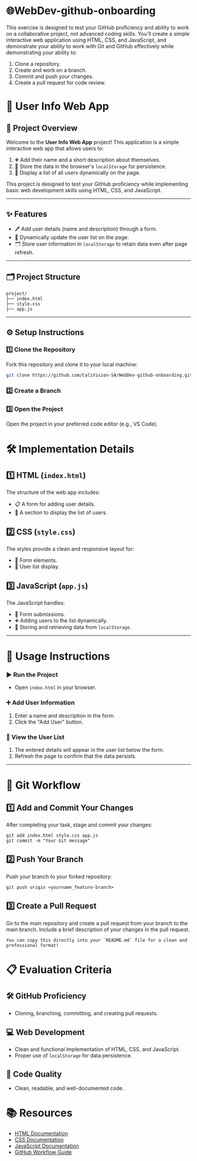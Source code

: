 # 🌐WebDev-github-onboarding
This exercise is designed to test your GitHub proficiency and ability to work on a collaborative project, not advanced coding skills. You'll create a simple interactive web application using HTML, CSS, and JavaScript, and demonstrate your ability to work with Git and GitHub effectively while demonstrating your ability to:

1. Clone a repository.
2. Create and work on a branch.
3. Commit and push your changes.
4. Create a pull request for code review.

# 📝 User Info Web App

## 📖 Project Overview
Welcome to the **User Info Web App** project! This application is a simple interactive web app that allows users to:
1. ➕ Add their name and a short description about themselves.
2. 💾 Store the data in the browser's `localStorage` for persistence.
3. 👥 Display a list of all users dynamically on the page.

This project is designed to test your GitHub proficiency while implementing basic web development skills using HTML, CSS, and JavaScript.

---

## ✨ Features
- 🖊️ Add user details (name and description) through a form.
- 🔄 Dynamically update the user list on the page.
- 🗂️ Store user information in `localStorage` to retain data even after page refresh.

---

## 🗂️ Project Structure
```
project/
├── index.html
├── style.css
├── app.js
```
---

## ⚙️ Setup Instructions

### 1️⃣ Clone the Repository
Fork this repository and clone it to your local machine:
```bash
git clone https://github.com/CaliVision-SA/WebDev-github-onboarding.git
```
### 2️⃣ Create a Branch

### 3️⃣ Open the Project
Open the project in your preferred code editor (e.g., VS Code).

# 🛠️ Implementation Details

## 1️⃣ HTML (`index.html`)
The structure of the web app includes:
- 📋 A form for adding user details.
- 📑 A section to display the list of users.

## 2️⃣ CSS (`style.css`)
The styles provide a clean and responsive layout for:
- 🎨 Form elements.
- 📝 User list display.

## 3️⃣ JavaScript (`app.js`)
The JavaScript handles:
- 📨 Form submissions.
- ➕ Adding users to the list dynamically.
- 💾 Storing and retrieving data from `localStorage`.

---

# 🚀 Usage Instructions

### ▶️ Run the Project
- Open `index.html` in your browser.

### ➕ Add User Information
1. Enter a name and description in the form.
2. Click the "Add User" button.

### 👀 View the User List
1. The entered details will appear in the user list below the form.
2. Refresh the page to confirm that the data persists.

---

# 🔄 Git Workflow

## 1️⃣ Add and Commit Your Changes
After completing your task, stage and commit your changes:
```
git add index.html style.css app.js
git commit -m "Your Git message"
```

## 2️⃣ Push Your Branch
Push your branch to your forked repository:
```
git push origin <yourname_feature-branch>
```
## 3️⃣ Create a Pull Request
Go to the main repository and create a pull request from your branch to the main branch.
Include a brief description of your changes in the pull request.
```
You can copy this directly into your `README.md` file for a clean and professional format!
```

# 📋 Evaluation Criteria

## 🛠️ GitHub Proficiency
- Cloning, branching, committing, and creating pull requests.

## 💻 Web Development
- Clean and functional implementation of HTML, CSS, and JavaScript.
- Proper use of `localStorage` for data persistence.

## 🧹 Code Quality
- Clean, readable, and well-documented code.

# 📚 Resources

- [HTML Documentation](https://developer.mozilla.org/en-US/docs/Web/HTML)
- [CSS Documentation](https://developer.mozilla.org/en-US/docs/Web/CSS)
- [JavaScript Documentation](https://developer.mozilla.org/en-US/docs/Web/JavaScript)
- [GitHub Workflow Guide](https://guides.github.com/introduction/flow/)

